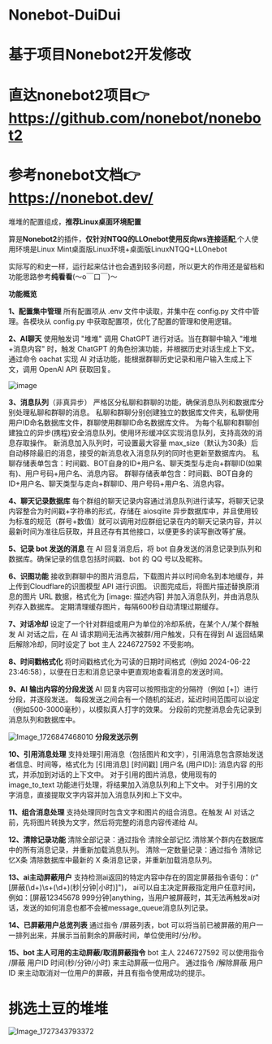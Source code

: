 # Nonebot-DuiDui

# 基于项目Nonebot2开发修改
# 直达nonebot2项目👉https://github.com/nonebot/nonebot2
# 参考nonebot文档👉https://nonebot.dev/

堆堆的配置组成，**推荐Linux桌面环境配置**

算是**Nonebot2**的插件，**仅针对NTQQ的LLOnebot使用反向ws连接适配**,个人使用环境是Linux Mint桌面版Linux环境+桌面版LinuxNTQQ+LLOnebot

实际写的和史一样，运行起来估计也会遇到较多问题，所以更大的作用还是留档和功能思路参考**纯看看**(～o￣口￣)～

**功能概览**

**1、配置集中管理**
所有配置项从 .env 文件中读取，并集中在 config.py 文件中管理。各模块从 config.py 中获取配置项，优化了配置的管理和使用逻辑。

**2、AI聊天**
使用触发词 "堆堆" 调用 ChatGPT 进行对话。当在群聊中输入 "堆堆+消息内容" 时，触发 ChatGPT 的角色扮演功能，并根据历史对话生成上下文。
通过命令 oachat 实现 AI 对话功能，能根据群聊历史记录和用户输入生成上下文，调用 OpenAI API 获取回复。

![image](https://github.com/user-attachments/assets/618b709d-2fdc-4fb7-a1f4-2cef6421c71f)

**3、消息队列**（非真异步）
严格区分私聊和群聊的功能，确保消息队列和数据库分别处理私聊和群聊的消息。
私聊和群聊分别创建独立的数据库文件夹，私聊使用用户ID命名数据库文件，群聊使用群聊ID命名数据库文件。
为每个私聊和群聊创建独立的异步(携程)安全消息队列。使用环形缓冲区实现消息队列，支持高效的消息存取操作。
新消息加入队列时，可设置最大容量 max_size（默认为30条）后自动移除最旧的消息，接受的新消息收入消息队列的同时也更新至数据库内。
私聊存储表单包含：时间戳、BOT自身的ID+用户名、聊天类型与走向+群聊ID(如果有)、用户号码+用户名、消息内容。
群聊存储表单包含：时间戳、BOT自身的ID+用户名、聊天类型与走向+群聊ID、用户号码+用户名、消息内容。

**4、聊天记录数据库**
每个群组的聊天记录内容通过消息队列进行读写，将聊天记录内容整合为时间戳+字符串的形式，存储在 aiosqlite 异步数据库中，并且使用较为标准的规范（群号+数值）就可以调用对应群组记录在内的聊天记录内容，并以最新时间为准往后获取，并且还存有其他接口，以便更多的读写删改等扩展。

**5、记录 bot 发送的消息**
在 AI 回复消息后，将 bot 自身发送的消息记录到队列和数据库。确保记录的信息包括时间戳、bot 的 QQ 号以及昵称。

**6、识图功能**
接收到群聊中的图片消息后，下载图片并以时间命名到本地缓存，并上传到Cloudflare的识图模型 API 进行识图。
识图完成后，将图片描述替换原消息的图片 URL 数据，格式化为 [image: 描述内容] 并加入消息队列，并由消息队列存入数据库。
定期清理缓存图片，每隔600秒自动清理过期缓存。

**7、对话冷却**
设定了一个针对群组或用户为单位的冷却系统，在某个人/某个群触发 AI 对话之后，在 AI 请求期间无法再次被群/用户触发，只有在得到 AI 返回结果后解除冷却，同时设定了 bot 主人 2246727592 不受影响。

**8、时间戳格式化**
将时间戳格式化为可读的日期时间格式（例如 2024-06-22 23:46:58），以便在日志和消息记录中更直观地查看消息的发送时间。

**9、AI 输出内容的分段发送**
AI 回复内容可以按照指定的分隔符（例如 [+]）进行分段，并逐段发送。
每段发送之间会有一个随机的延迟，延迟时间范围可以设定（例如500-3000毫秒），以模拟真人打字的效果。
分段前的完整消息会先记录到消息队列和数据库中。

![Image_1726847468010](https://github.com/user-attachments/assets/001d1f24-a42b-463d-9b89-a988e678c78f)  **分段发送示例**

**10、引用消息处理**
支持处理引用消息（包括图片和文字），引用消息包含原始发送者信息、时间等，格式化为 [引用消息] [时间戳] [用户名 (用户ID)]: 消息内容 的形式，并添加到对话的上下文中。
对于引用的图片消息，使用现有的 image_to_text 功能进行处理，将结果加入消息队列和上下文中。
对于引用的文字消息，直接提取文字内容并加入消息队列和上下文中。

**11、组合消息处理**
支持处理同时包含文字和图片的组合消息。在触发 AI 对话之前，先将图片转换为文字，然后将完整的消息内容传递给 AI。

**12、清除记录功能**
清除全部记录：通过指令 清除全部记忆 清除某个群内在数据库中的所有消息记录，并重新加载消息队列。
清除一定数量记录：通过指令 清除记忆X条 清除数据库中最新的 X 条消息记录，并重新加载消息队列。

**13、ai主动屏蔽用户**
支持检测ai返回的特定内容中存在的固定屏蔽指令语句：(r"\[屏蔽(\d+)\s+(\d+)(秒|分钟|小时)\]")，
ai可以自主决定屏蔽指定用户任意时间，例如：[屏蔽12345678 999分钟]anything，当用户被屏蔽时，其无法再触发ai对话，发送的如何消息也都不会被message_queue消息队列记录。

**14、已屏蔽用户总览列表**
通过指令 /屏蔽列表，bot 可以将当前已被屏蔽的用户一一排列出来，并展示当前剩余的屏蔽时间，单位使用时/分/秒。

**15、bot 主人可用的主动屏蔽/取消屏蔽指令**
bot 主人 2246727592 可以使用指令 /屏蔽 用户ID 时间(秒/分钟/小时) 来主动屏蔽一位用户。
通过指令 /解除屏蔽 用户ID 来主动取消对一位用户的屏蔽，并且有指令使用成功的提示。


# 挑选土豆的堆堆
![Image_1727343793372](https://github.com/user-attachments/assets/090bcf11-4509-46b9-8d40-b65e21f21f63)
